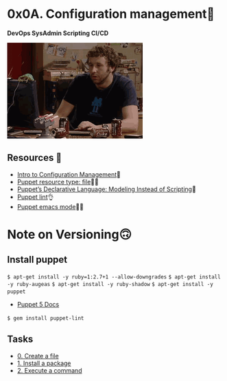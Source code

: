 # 0x0A. Configuration management🫡
**DevOps SysAdmin Scripting CI/CD**



<img src="img.gif" alt="">

## Resources 📑

- [Intro to Configuration Management](https://www.digitalocean.com/community/tutorials/an-introduction-to-configuration-management)🫡
- [Puppet resource type: file](https://www.puppet.com/docs/puppet/5.5/types/file.html)🧑‍💻
- [Puppet’s Declarative Language: Modeling Instead of Scripting](https://www.puppet.com/blog)👏
- [Puppet lint](http://puppet-lint.com/)👌
- [Puppet emacs mode](https://github.com/voxpupuli/puppet-mode)🤷‍♀️

# Note on Versioning🙃
## Install puppet

`$ apt-get install -y ruby=1:2.7+1 --allow-downgrades`
`$ apt-get install -y ruby-augeas`
`$ apt-get install -y ruby-shadow`
`$ apt-get install -y puppet`

- [Puppet 5 Docs](https://www.puppet.com/docs/puppet/5.5/puppet_index.html)

`$ gem install puppet-lint`

## Tasks
- [0. Create a file](https://intranet.alxswe.com/projects/292)
- [1. Install a package](https://intranet.alxswe.com/projects/292)
- [2. Execute a command](https://intranet.alxswe.com/projects/292)

